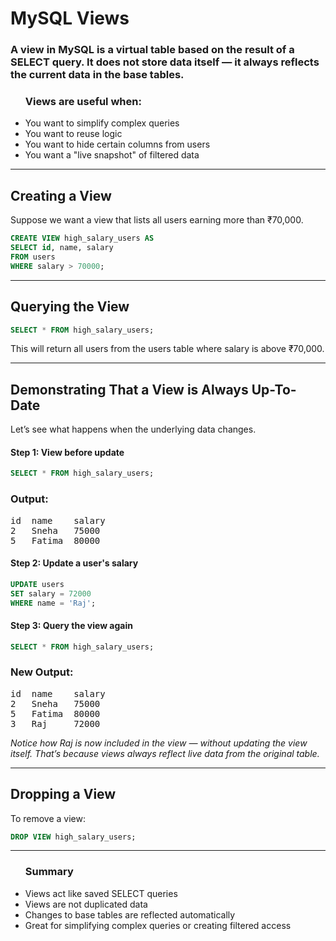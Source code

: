 # MySQL Views

### A view in MySQL is a virtual table based on the result of a SELECT query. It does not store data itself — it always reflects the current data in the base tables.

<ul>
<h3> Views are useful when: </h3>
<li> You want to simplify complex queries
<li> You want to reuse logic
<li> You want to hide certain columns from users
<li> You want a "live snapshot" of filtered data
</ul>

<hr>

## Creating a View

Suppose we want a view that lists all users earning more than ₹70,000.

```sql
CREATE VIEW high_salary_users AS
SELECT id, name, salary
FROM users
WHERE salary > 70000;
```

<hr>

## Querying the View

```sql
SELECT * FROM high_salary_users;
```

This will return all users from the users table where salary is above ₹70,000.

<hr>

## Demonstrating That a View is Always Up-To-Date

Let’s see what happens when the underlying data changes.
#### Step 1: View before update

```sql
SELECT * FROM high_salary_users;
```

### Output:

<pre>
id 	name 	salary
2 	Sneha 	75000
5 	Fatima 	80000
</pre>

#### Step 2: Update a user's salary

```sql
UPDATE users
SET salary = 72000
WHERE name = 'Raj';
```

#### Step 3: Query the view again

```sql
SELECT * FROM high_salary_users;
```

### New Output:

<pre>
id 	name 	salary
2 	Sneha 	75000
5 	Fatima 	80000
3 	Raj 	72000
</pre>

<i> Notice how Raj is now included in the view — without updating the view itself. That’s because views always reflect live data from the original table. </i>

<hr>

## Dropping a View

To remove a view:

```sql
DROP VIEW high_salary_users;
```

<hr>

<ul>
<h3> Summary </h3>
<li> Views act like saved SELECT queries
<li> Views are not duplicated data
<li> Changes to base tables are reflected automatically
<li> Great for simplifying complex queries or creating filtered access
</ul>
